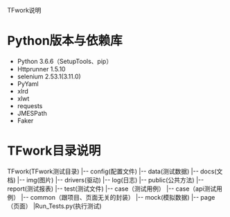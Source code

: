 TFwork说明

# Python版本与依赖库

- Python 3.6.6（SetupTools、pip）
- Httprunner 1.5.10
- selenium 2.53.1(3.11.0)   
- PyYaml
- xlrd
- xlwt
- requests
- JMESPath
- Faker

# TFwork目录说明

TFwork(TFwork测试目录)
    |-- config(配置文件)
    |-- data(测试数据)
    |-- docs(文档)
    |-- img(图片)
    |-- drivers(驱动)
    |-- log(日志)
    |-- public(公共方法)
    |-- report(测试报表)
    |-- test(测试文件)
    	|-- case（测试用例）
        |-- case（api测试用例）
        |-- common（跟项目、页面无关的封装）
        |-- mock(模拟数据)
        |-- page（页面）
    	|Run_Tests.py(执行测试)


